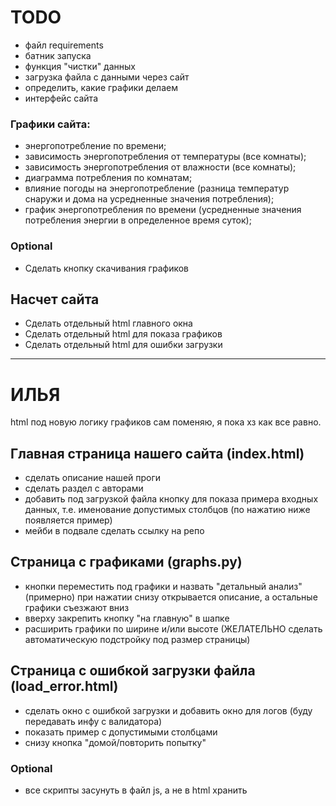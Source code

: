# TODO

- файл requirements
- батник запуска
- функция "чистки" данных
- загрузка файла с данными через сайт
- определить, какие графики делаем
- интерфейс сайта

### Графики сайта:
- энергопотребление по времени;
- зависимость энергопотребления от температуры (все комнаты);
- зависимость энергопотребления от влажности (все комнаты);
- диаграмма потребления по комнатам;
- влияние погоды на энергопотребление (разница температур снаружи и дома на усредненные значения потребления);
- график энергопотребления по времени (усредненные значения потребления энергии в определенное время суток);

### Optional
- Сделать кнопку скачивания графиков

## Насчет сайта
- Сделать отдельный html главного окна
- Сделать отдельный html для показа графиков
- Сделать отдельный html для ошибки загрузки

---
# ИЛЬЯ

html под новую логику графиков сам поменяю, я пока хз как все равно.

## Главная страница нашего сайта (index.html)
- сделать описание нашей проги
- сделать раздел с авторами
- добавить под загрузкой файла кнопку для показа примера входных данных, т.е. именование допустимых столбцов
(по нажатию ниже появляется пример)
- мейби в подвале сделать ссылку на репо 

## Страница с графиками (graphs.py)
- кнопки переместить под графики и назвать "детальный анализ" (примерно) при нажатии снизу открывается описание, 
а остальные графики съезжают вниз
- вверху закрепить кнопку "на главную" в шапке
- расширить графики по ширине и/или высоте (ЖЕЛАТЕЛЬНО сделать автоматическую подстройку под размер страницы)

## Страница с ошибкой загрузки файла (load_error.html)
- сделать окно с ошибкой загрузки и добавить окно для логов (буду передавать инфу с валидатора)
- показать пример с допустимыми столбцами
- снизу кнопка "домой/повторить попытку"

### Optional
- все скрипты засунуть в файл js, а не в html хранить
